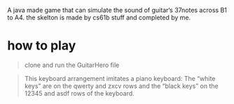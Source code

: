 A java made game that can simulate the sound of guitar‘s 37notes across B1 to A4. the skelton is made by cs61b stuff and completed by me.
# how to play
> clone and run the GuitarHero file

> This keyboard arrangement imitates a piano keyboard: The “white keys” are on the qwerty and zxcv rows and the “black keys” on the 12345 and asdf rows of the keyboard.
